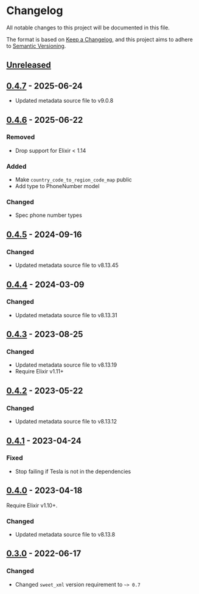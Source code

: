 # Changelog

All notable changes to this project will be documented in this file.

The format is based on [Keep a Changelog](https://keepachangelog.com/en/1.0.0/),
and this project aims to adhere to [Semantic Versioning](https://semver.org/spec/v2.0.0.html).

## [Unreleased]

## [0.4.7] - 2025-06-24

- Updated metadata source file to v9.0.8

## [0.4.6] - 2025-06-22

### Removed

- Drop support for Elixir < 1.14

### Added

- Make `country_code_to_region_code_map` public
- Add type to PhoneNumber model

### Changed

- Spec phone number types

## [0.4.5] - 2024-09-16

### Changed

- Updated metadata source file to v8.13.45

## [0.4.4] - 2024-03-09

### Changed

- Updated metadata source file to v8.13.31

## [0.4.3] - 2023-08-25

### Changed

- Updated metadata source file to v8.13.19
- Require Elixir v1.11+

## [0.4.2] - 2023-05-22

### Changed

- Updated metadata source file to v8.13.12

## [0.4.1] - 2023-04-24

### Fixed

- Stop failing if Tesla is not in the dependencies

## [0.4.0] - 2023-04-18

Require Elixir v1.10+.

### Changed

- Updated metadata source file to v8.13.8

## [0.3.0] - 2022-06-17

### Changed

- Changed `sweet_xml` version requirement to `~> 0.7`

[unreleased]: https://github.com/ex-phone-number/ex_phone_number/compare/v0.4.7...HEAD
[0.4.7]: https://github.com/ex-phone-number/ex_phone_number/compare/v0.4.6..v0.4.7
[0.4.6]: https://github.com/ex-phone-number/ex_phone_number/compare/v0.4.5..v0.4.6
[0.4.5]: https://github.com/ex-phone-number/ex_phone_number/compare/v0.4.4...v0.4.5
[0.4.4]: https://github.com/ex-phone-number/ex_phone_number/compare/v0.4.3...v0.4.4
[0.4.3]: https://github.com/ex-phone-number/ex_phone_number/compare/v0.4.2...v0.4.3
[0.4.2]: https://github.com/ex-phone-number/ex_phone_number/compare/v0.4.1...v0.4.2
[0.4.1]: https://github.com/ex-phone-number/ex_phone_number/compare/v0.4.0...v0.4.1
[0.4.0]: https://github.com/ex-phone-number/ex_phone_number/compare/v0.3.0...v0.4.0
[0.3.0]: https://github.com/ex-phone-number/ex_phone_number/compare/v0.2.1...v0.3.0
